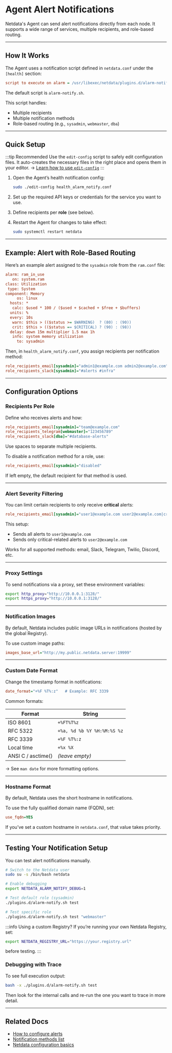 # Agent Alert Notifications

Netdata's Agent can send alert notifications directly from each node. It supports a wide range of services, multiple recipients, and role-based routing.

---

## How It Works

The Agent uses a notification script defined in `netdata.conf` under the `[health]` section:

```ini
script to execute on alarm = /usr/libexec/netdata/plugins.d/alarm-notify.sh
```

The default script is `alarm-notify.sh`.

This script handles:

- Multiple recipients
- Multiple notification methods
- Role-based routing (e.g., `sysadmin`, `webmaster`, `dba`)

---

## Quick Setup

:::tip Recommended
Use the `edit-config` script to safely edit configuration files. It auto-creates the necessary files in the right place and opens them in your editor.
→ [Learn how to use `edit-config`](/docs/netdata-agent/configuration/README.md#edit-a-configuration-file-using-edit-config)
:::

1. Open the Agent’s health notification config:
   ```bash
   sudo ./edit-config health_alarm_notify.conf
   ```

2. Set up the required API keys or credentials for the service you want to use.

3. Define recipients per **role** (see below).

4. Restart the Agent for changes to take effect:
   ```bash
   sudo systemctl restart netdata
   ```

---

## Example: Alert with Role-Based Routing

Here’s an example alert assigned to the `sysadmin` role from the `ram.conf` file:

```ini
alarm: ram_in_use
   on: system.ram
class: Utilization
 type: System
component: Memory
     os: linux
  hosts: *
   calc: $used * 100 / ($used + $cached + $free + $buffers)
  units: %
  every: 10s
   warn: $this > (($status >= $WARNING)  ? (80) : (90))
   crit: $this > (($status == $CRITICAL) ? (90) : (98))
  delay: down 15m multiplier 1.5 max 1h
   info: system memory utilization
     to: sysadmin
```

Then, in `health_alarm_notify.conf`, you assign recipients per notification method:

```ini
role_recipients_email[sysadmin]="admin1@example.com admin2@example.com"
role_recipients_slack[sysadmin]="#alerts #infra"
```

---

## Configuration Options

### Recipients Per Role

Define who receives alerts and how:

```ini
role_recipients_email[sysadmin]="team@example.com"
role_recipients_telegram[webmaster]="123456789"
role_recipients_slack[dba]="#database-alerts"
```

Use spaces to separate multiple recipients.

To disable a notification method for a role, use:

```ini
role_recipients_email[sysadmin]="disabled"
```

If left empty, the default recipient for that method is used.

---

### Alert Severity Filtering

You can limit certain recipients to only receive **critical** alerts:

```ini
role_recipients_email[sysadmin]="user1@example.com user2@example.com|critical"
```

This setup:
- Sends all alerts to `user1@example.com`
- Sends only critical-related alerts to `user2@example.com`

Works for all supported methods: email, Slack, Telegram, Twilio, Discord, etc.

---

### Proxy Settings

To send notifications via a proxy, set these environment variables:

```bash
export http_proxy="http://10.0.0.1:3128/"
export https_proxy="http://10.0.0.1:3128/"
```

---

### Notification Images

By default, Netdata includes public image URLs in notifications (hosted by the global Registry).

To use custom image paths:

```ini
images_base_url="http://my.public.netdata.server:19999"
```

---

### Custom Date Format

Change the timestamp format in notifications:

```ini
date_format="+%F %T%:z"   # Example: RFC 3339
```

Common formats:

| Format             | String                         |
|--------------------|--------------------------------|
| ISO 8601           | `+%FT%T%z`                     |
| RFC 5322           | `+%a, %d %b %Y %H:%M:%S %z`     |
| RFC 3339           | `+%F %T%:z`                     |
| Local time         | `+%x %X`                        |
| ANSI C / asctime() | *(leave empty)*                |

→ See `man date` for more formatting options.

---

### Hostname Format

By default, Netdata uses the short hostname in notifications.

To use the fully qualified domain name (FQDN), set:

```ini
use_fqdn=YES
```

If you’ve set a custom hostname in `netdata.conf`, that value takes priority.

---

## Testing Your Notification Setup

You can test alert notifications manually.

```bash
# Switch to the Netdata user
sudo su -s /bin/bash netdata

# Enable debugging
export NETDATA_ALARM_NOTIFY_DEBUG=1

# Test default role (sysadmin)
./plugins.d/alarm-notify.sh test

# Test specific role
./plugins.d/alarm-notify.sh test "webmaster"
```

:::info Using a custom Registry?
If you’re running your own Netdata Registry, set:
```bash
export NETDATA_REGISTRY_URL="https://your.registry.url"
```
before testing.
:::

### Debugging with Trace

To see full execution output:

```bash
bash -x ./plugins.d/alarm-notify.sh test
```

Then look for the internal calls and re-run the one you want to trace in more detail.

---

## Related Docs

- [How to configure alerts](/src/health/REFERENCE.md)
- [Notification methods list](/docs/alerts-and-notifications/notifications/agent-dispatched-notifications)
- [Netdata configuration basics](/docs/netdata-agent/configuration/README.md)